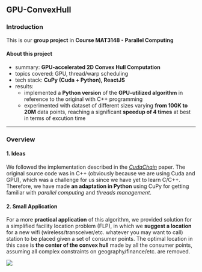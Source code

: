 ## GPU-ConvexHull
### Introduction
This is our **group project** in **Course MAT3148 - Parallel Computing**

#### About this project
- summary: **GPU-accelerated 2D Convex Hull Computation**
- topics covered: GPU, thread/warp scheduling
- tech stack: **CuPy (Cuda + Python), ReactJS**
- results:
    + implemented a **Python version** of the **GPU-utilized algorithm** in reference to the original with C++ programming
    + experimented with dataset of different sizes varying **from 100K to 20M** data points, reaching a significant **speedup of 4 times** at best in terms of excution time

---

### Overview

#### 1. Ideas
We followed the implementation described in the [_CudaChain_](https://springerplus.springeropen.com/articles/10.1186/s40064-016-2284-4) paper. The original source code was in C++ (obviously because we are using Cuda and GPU), which was a challenge for us since we have yet to learn C/C++. Therefore, we have made **an adaptation in Python**  using CuPy for getting familiar with *parallel computing* and *threads management*.

#### 2. Small Application
For a more **practical application** of this algorithm, we provided solution for a simplified facility location problem (FLP), in which we **suggest a location** for a new wifi (wireless/transceiver/etc. whatever you may want to call) station to be placed given a set of consumer points. The optimal location in this case is **the center of the convex hull** made by all the consumer points, assuming all complex constraints on geography/finance/etc. are removed.

![](./DemoUI/img/hull.png)
